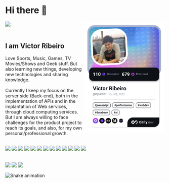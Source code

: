 # Hi there 👋

<div align="left">
  <!-- <a href="mailto:"><img src="https://img.shields.io/badge/-Gmail-%23EA4335?style=for-the-badge&logo=gmail&logoColor=white" target="_blank"></a> -->
  <a href="https://www.linkedin.com/in/victor-wagner" target="_blank"><img src="https://img.shields.io/badge/-LinkedIn-%230077B5?style=for-the-badge&logo=linkedin&logoColor=white" target="_blank"></a>
  <a href="https://app.daily.dev/hyuko21" target="_blank">
    <img
      src="https://github.com/hyuko21/hyuko21/blob/main/devcard.png"
      width="256"
      align="right"
      alt="Victor Ribeiro's Dev Card"
    />
  </a>
</div>

<br/>

## I am Victor Ribeiro

<div>
  <p>
   Love Sports, Music, Games, TV Movies/Shows and Geek stuff. But also learning new things, developing new technologies and sharing knowledge.<br/><br/>Currently I keep my focus on the server side (Back-end), both in the implementation of APIs and in the implantation of Web services, through cloud computing services. But I am always willing to face challenges for the product project to reach its goals, and also, for my own personal/professional growth.
  </p>
  <div style="display: inline_block"><br>
    <img src="https://img.shields.io/badge/JavaScript-323330?style=for-the-badge&logo=javascript&logoColor=F7DF1E" />
    <img src="https://img.shields.io/badge/TypeScript-007ACC?style=for-the-badge&logo=typescript&logoColor=white" />
    <img src="https://img.shields.io/badge/Node.js-339933?style=for-the-badge&logo=nodedotjs&logoColor=white" />
    <img src="https://img.shields.io/badge/GraphQL-E10098?style=for-the-badge&logo=graphql&logoColor=white" />
    <img src="https://img.shields.io/badge/React-20232A?style=for-the-badge&logo=react&logoColor=61DAFB" />
    <img src="https://img.shields.io/badge/Firebase-039BE5?style=for-the-badge&logo=firebase&logoColor=FFCA28" />
    <img src="https://img.shields.io/badge/PostgreSQL-316192?style=for-the-badge&logo=postgresql&logoColor=white" />
    <img src="https://img.shields.io/badge/MongoDB-47A248?style=for-the-badge&logo=mongodb&logoColor=white" />
    <img src="https://img.shields.io/badge/MySQL-222222?style=for-the-badge&logo=mysql&logoColor=white" />
    <img src="https://img.shields.io/badge/Docker-2496ED?style=for-the-badge&logo=docker&logoColor=white" />
    <img src="https://img.shields.io/badge/Jest-C21325?style=for-the-badge&logo=jest&logoColor=white" />
    <img src="https://img.shields.io/badge/Git-F05032?style=for-the-badge&logo=git&logoColor=white" />
    <img src="https://img.shields.io/badge/Linux-222222?style=for-the-badge&logo=linux&logoColor=white" />
  </div>
  <br/><br/>
  <a>
    <img height="180em" src="https://github-readme-streak-stats.herokuapp.com?user=hyuko21&theme=dracula&date_format=M%20j%5B%2C%20Y%5D"/>
    <img height="180em" src="https://github-readme-stats.vercel.app/api?username=hyuko21&show_icons=true&theme=dracula&include_all_commits=true&count_private=true"/>
    <img height="180em" src="https://github-readme-stats.vercel.app/api/top-langs/?username=hyuko21&layout=compact&langs_count=7&theme=dracula"/>
  </a>
</div>

![Snake animation](https://github.com/hyuko21/hyuko21/blob/output/github-contribution-grid-snake.svg)
